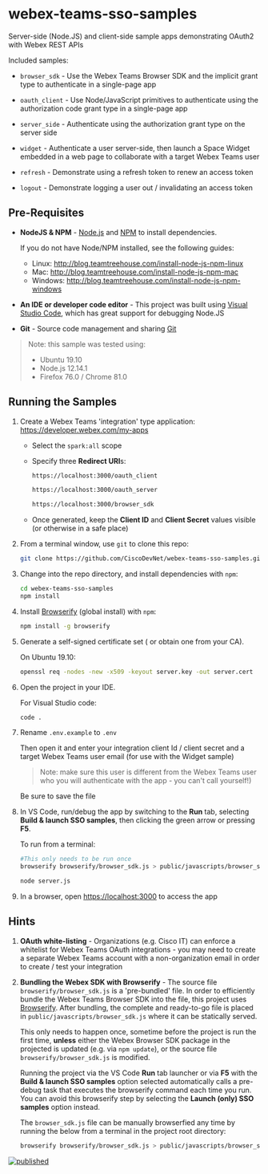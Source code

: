 # webex-teams-sso-samples

Server-side (Node.JS) and client-side sample apps demonstrating OAuth2 with Webex REST APIs

Included samples:

* `browser_sdk` - Use the Webex Teams Browser SDK and the implicit grant type to authenticate in a single-page app

* `oauth_client` - Use Node/JavaScript primitives to authenticate using the authorization code grant type in a single-page app

* `server_side` - Authenticate using the authorization grant type on the server side

* `widget` - Authenticate a user server-side, then launch a Space Widget embedded in a web page to collaborate with a target Webex Teams user

* `refresh` - Demonstrate using a refresh token to renew an access token

* `logout` - Demonstrate logging a user out / invalidating an access token

## Pre-Requisites

* **NodeJS & NPM** - [Node.js](https://nodejs.org) and [NPM](https://www.npmjs.com/) to install dependencies.  

    If you do not have Node/NPM installed, see the following guides:
    * Linux: http://blog.teamtreehouse.com/install-node-js-npm-linux
    * Mac: http://blog.teamtreehouse.com/install-node-js-npm-mac
    * Windows: http://blog.teamtreehouse.com/install-node-js-npm-windows

* **An IDE or developer code editor** - This project was built using [Visual Studio Code](https://code.visualstudio.com/), which has great support for debugging Node.JS

* **Git** - Source code management and sharing [Git](https://git-scm.com/book/en/v2/Getting-Started-Installing-Git)

>Note: this sample was tested using:
>* Ubuntu 19.10
>* Node.js 12.14.1
>* Firefox 76.0 / Chrome 81.0

## Running the Samples

1. Create a Webex Teams 'integration' type application: https://developer.webex.com/my-apps

    * Select the `spark:all` scope

    * Specify three **Redirect URI**s:

        ```bash
        https://localhost:3000/oauth_client
        ```

        ```bash
        https://localhost:3000/oauth_server
        ```

        ```bash
        https://localhost:3000/browser_sdk
        ```

    * Once generated, keep the **Client ID** and **Client Secret** values visible (or otherwise in a safe place)

1. From a terminal window, use `git` to clone this repo:

    ```bash
    git clone https://github.com/CiscoDevNet/webex-teams-sso-samples.git
    ```

1. Change into the repo directory, and install dependencies with `npm`:

    ```bash
    cd webex-teams-sso-samples
    npm install
    ```

1. Install [Browserify](http://browserify.org/) (global install) with `npm`:

    ```bash
    npm install -g browserify
    ```

1. Generate a self-signed certificate set ( or obtain one from your CA).

    On Ubuntu 19.10:

    ```bash
    openssl req -nodes -new -x509 -keyout server.key -out server.cert
    ```
    
1. Open the project in your IDE.

    For Visual Studio code:
    
    ```bash
    code .
    ```

1. Rename `.env.example` to `.env` 

    Then open it and enter your integration client Id / client secret and a target Webex Teams user email (for use with the Widget sample)
    
    >Note: make sure this user is different from the Webex Teams user who you will authenticate with the app - you can't call yourself!)

    Be sure to save the file

1. In VS Code, run/debug the app by switching to the **Run** tab, selecting **Build & launch SSO samples**, then clicking the green arrow or pressing **F5**.

    To run from a terminal:

    ```bash
    #This only needs to be run once
    browserify browserify/browser_sdk.js > public/javascripts/browser_sdk.js
    ```

    ```bash
    node server.js
    ```

1. In a browser, open [https://localhost:3000](https://localhost:3000) to access the app

## Hints

1. **OAuth white-listing** - Organizations (e.g. Cisco IT) can enforce a whitelist for Webex Teams OAuth integrations - you may need to create a separate Webex Teams account with a non-organization email in order to create / test your integration

1. **Bundling the Webex SDK with Browserify** - The source file `browserify/browser_sdk.js` is a 'pre-bundled' file.  In order to efficiently bundle the Webex Teams Browser SDK into the file, this project uses [Browserify](http://browserify.org/).  After bundling, the complete and ready-to-go file is placed in `public/javascripts/browser_sdk.js` where it can be statically served.  

    This only needs to happen once, sometime before the project is run the first time, **unless** either the Webex Browser SDK package in the projected is updated (e.g. via `npm update`), or the source file `browserify/browser_sdk.js` is modified.

    Running the project via the VS Code **Run** tab launcher or via **F5** with the **Build & launch SSO samples** option selected automatically calls a pre-debug task that executes the browserify command each time you run.  You can avoid this browserify step by selecting the **Launch (only) SSO samples** option instead.

    The `browser_sdk.js` file can be manually browserfied any time by running the below from a terminal in the project root directory:

    ```bash
    browserify browserify/browser_sdk.js > public/javascripts/browser_sdk.js
    ```

[![published](https://static.production.devnetcloud.com/codeexchange/assets/images/devnet-published.svg)](https://developer.cisco.com/codeexchange/github/repo/CiscoDevNet/webex-teams-sso-samples)